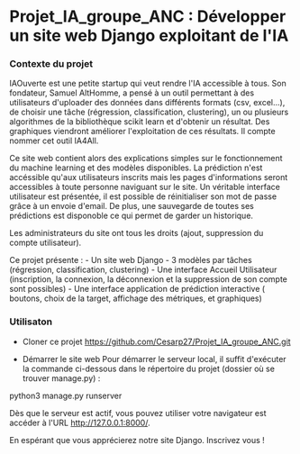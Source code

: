 # Projet_IA_groupe_ANC : Développer un site web Django exploitant de l'IA


### Contexte du projet

IAOuverte est une petite startup qui veut rendre l'IA accessible à tous. Son fondateur, Samuel AltHomme, a pensé à un outil permettant à des utilisateurs d'uploader des données dans différents formats (csv, excel...), de choisir une tâche (régression, classification, clustering), un ou plusieurs algorithmes de la bibliothèque scikit learn et d'obtenir un résultat. Des graphiques viendront améliorer l'exploitation de ces résultats. Il compte nommer cet outil IA4All. 

Ce site web contient alors des explications simples sur le fonctionnement du machine learning et des modèles disponibles. La prédiction n'est accéssible qu'aux utilisateurs inscrits  mais les pages d'informations seront accessibles à toute personne naviguant sur le site. Un véritable interface utilisateur est présentée, il est possible de réinitialiser son mot de passe grâce à un envoie d'email. De plus, une sauvegarde de toutes ses prédictions est disponoble ce qui permet de garder un historique.

Les administrateurs du site ont tous les droits (ajout, suppression du compte utilisateur).

Ce projet présente :
    - Un site web Django
    - 3 modèles par tâches (régression, classification, clustering)
    - Une interface Accueil Utilisateur (inscription, la connexion, la déconnexion et la suppression de son compte sont possibles)
    - Une interface application de prédiction interactive ( boutons, choix de la target, affichage des métriques, et graphiques)



### Utilisaton

- Cloner ce projet 
https://github.com/Cesarp27/Projet_IA_groupe_ANC.git


- Démarrer le site web
Pour démarrer le serveur local, il suffit d'exécuter la commande ci-dessous dans le répertoire du projet (dossier où se trouver manage.py) :

python3 manage.py runserver

Dès que le serveur est actif, vous pouvez utiliser votre navigateur est accéder à l'URL http://127.0.0.1:8000/.



En espérant que vous apprécierez notre site Django.
Inscrivez vous ! 

